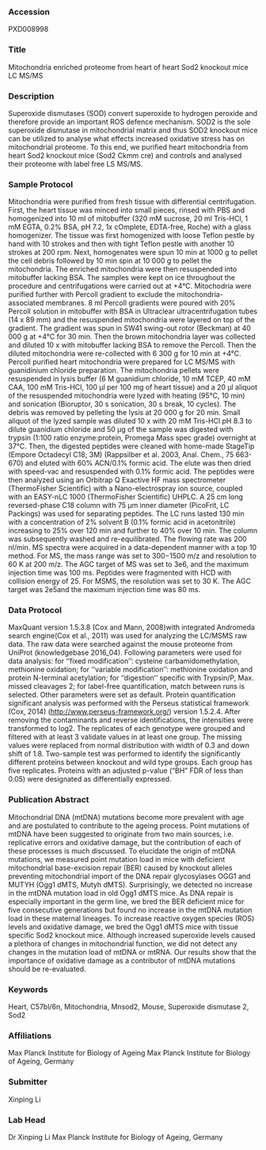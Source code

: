 ### Accession
PXD008998

### Title
Mitochondria enriched proteome from heart of heart Sod2 knockout mice LC MS/MS

### Description
Superoxide dismutases (SOD) convert superoxide to hydrogen peroxide and therefore provide an important ROS defence mechanism. SOD2 is the sole superoxide dismutase in mitochondrial matrix and thus SOD2 knockout mice can be utilized to analyse what effects increased oxidative stress has on mitochondrial proteome. To this end, we purified heart mitochondria from heart Sod2 knockout mice (Sod2 Ckmm cre) and controls and analysed their proteome with label free LS MS/MS.

### Sample Protocol
Mitochondria were purified from fresh tissue with differential centrifugation. First, the heart tissue was minced into small pieces, rinsed with PBS and homogenized into 10 ml of mitobuffer (320 mM sucrose, 20 ml Tris-HCl, 1 mM EGTA, 0.2% BSA, pH 7.2, 1x cOmplete, EDTA-free, Roche) with a glass homogenizer. The tissue was first homogenized with loose Teflon pestle by hand with 10 strokes and then with tight Teflon pestle with another 10 strokes at 200 rpm. Next, homogenates were spun 10 min at 1000 g to pellet the cell debris followed by 10 min spin at 10 000 g to pellet the mitochondria. The enriched mitochondria were then resuspended into mitobuffer lacking BSA. The samples were kept on ice throughout the procedure and centrifugations were carried out at +4°C.  Mitochodria were purified further with Percoll gradient to exclude the mitochondria-associated membranes. 8 ml Percoll gradients were poured with 20% Percoll solution in mitobuffer with BSA in Ultraclear ultracentrifugation tubes (14 x 89 mm) and the resuspended mitochondria were layered on top of the gradient. The gradient was spun in SW41 swing-out rotor (Beckman) at 40 000 g at +4°C for 30 min. Then the brown mitochondria layer was collected and diluted 10 x with mitobuffer lacking BSA to remove the Percoll. Then the diluted mitochondria were re-collected with 6 300 g for 10 min at +4°C.  Percoll purified heart mitochondria were prepared for LC MS/MS with guanidinium chloride preparation. The mitochondria pellets were resuspended in lysis buffer (6 M guanidium chloride, 10 mM TCEP, 40 mM CAA, 100 mM Tris-HCl, 100 μl per 100 mg of heart tissue) and a 20 μl aliquot of the resuspended mitochondria were lyzed with heating (95°C, 10 min) and sonication (Bioruptor, 30 s sonication, 30 s break, 10 cycles). The debris was removed by pelleting the lysis at 20 000 g for 20 min. Small aliquot of the lyzed sample was diluted 10 x with 20 mM Tris-HCl pH 8.3 to dilute guanidium chloride and 50 μg of the sample was digested with trypsin (1:100 ratio enzyme:protein, Promega Mass spec grade) overnight at 37°C. Then, the digested peptides were cleaned with home-made StageTip (Empore Octadecyl C18; 3M) (Rappsilber et al. 2003, Anal. Chem., 75 663-670) and eluted with 60% ACN/0.1% formic acid. The elute was then dried with speed-vac and resuspended with 0.1% formic acid. The peptides were then analyzed using an Orbitrap Q Exactive HF mass spectrometer (ThermoFisher Scientific) with a Nano-electrospray ion source, coupled with an EASY-nLC 1000 (ThermoFisher Scientific) UHPLC. A 25 cm long reversed-phase C18 column with 75 μm inner diameter (PicoFrit, LC Packings) was used for separating peptides. The LC runs lasted 130 min with a concentration of 2% solvent B (0.1% formic acid in acetonitrile) increasing to 25% over 120 min and further to 40% over 10 min. The column was subsequently washed and re-equilibrated. The flowing rate was 200 nl/min. MS spectra were acquired in a data-dependent manner with a top 10 method. For MS, the mass range was set to 300−1500 m/z and resolution to 60 K at 200 m/z. The AGC target of MS was set to 3e6, and the maximum injection time was 100 ms. Peptides were fragmented with HCD with collision energy of 25. For MSMS, the resolution was set to 30 K. The AGC target was 2e5and the maximum injection time was 80 ms.

### Data Protocol
MaxQuant version 1.5.3.8 (Cox and Mann, 2008)with integrated Andromeda search engine(Cox et al., 2011) was used for analyzing the LC/MSMS raw data. The raw data were searched against the mouse proteome from UniProt (knowledgebase 2016_04). Following parameters were used for data analysis: for ‘’fixed modification’’: cysteine carbamidomethylation, methionine oxidation; for ‘’variable modification’’: methionine oxidation and protein N-terminal acetylation; for ‘’digestion’’ specific with Trypsin/P, Max. missed cleavages 2; for label-free quantification, match between runs is selected. Other parameters were set as default.  Protein quantification significant analysis was performed with the Perseus statistical framework (Cox, 2014) (http://www.perseus-framework.org/) version 1.5.2.4. After removing the contaminants and reverse identifications, the intensities were transformed to log2. The replicates of each genotype were grouped and filtered with at least 3 validate values in at least one group. The missing values were replaced from normal distribution with width of 0.3 and down shift of 1.8. Two-sample test was performed to identify the significantly different proteins between knockout and wild type groups. Each group has five replicates.  Proteins with an adjusted p-value (“BH” FDR of less than 0.05) were designated as differentially expressed.

### Publication Abstract
Mitochondrial DNA (mtDNA) mutations become more prevalent with age and are postulated to contribute to the ageing process. Point mutations of mtDNA have been suggested to originate from two main sources, i.e. replicative errors and oxidative damage, but the contribution of each of these processes is much discussed. To elucidate the origin of mtDNA mutations, we measured point mutation load in mice with deficient mitochondrial base-excision repair (BER) caused by knockout alleles preventing mitochondrial import of the DNA repair glycosylases OGG1 and MUTYH (Ogg1 dMTS, Mutyh dMTS). Surprisingly, we detected no increase in the mtDNA mutation load in old Ogg1 dMTS mice. As DNA repair is especially important in the germ line, we bred the BER deficient mice for five consecutive generations but found no increase in the mtDNA mutation load in these maternal lineages. To increase reactive oxygen species (ROS) levels and oxidative damage, we bred the Ogg1 dMTS mice with tissue specific Sod2 knockout mice. Although increased superoxide levels caused a plethora of changes in mitochondrial function, we did not detect any changes in the mutation load of mtDNA or mtRNA. Our results show that the importance of oxidative damage as a contributor of mtDNA mutations should be re-evaluated.

### Keywords
Heart, C57bl/6n, Mitochondria, Mnsod2, Mouse, Superoxide dismutase 2, Sod2

### Affiliations
Max Planck Institute for Biology of Ageing
Max Planck Institute for Biology of Ageing, Germany

### Submitter
Xinping Li

### Lab Head
Dr Xinping Li
Max Planck Institute for Biology of Ageing, Germany


